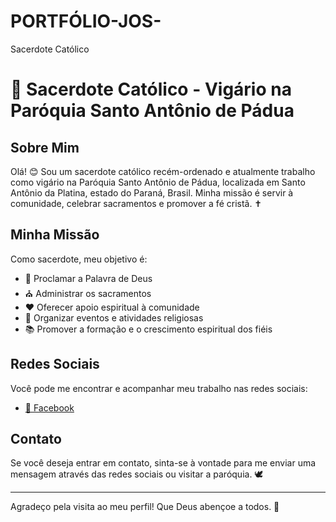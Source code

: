 # PORTFÓLIO-JOS-
Sacerdote Católico

# 🙏 Sacerdote Católico - Vigário na Paróquia Santo Antônio de Pádua

## Sobre Mim

Olá! 😊 Sou um sacerdote católico recém-ordenado e atualmente trabalho como vigário na Paróquia Santo Antônio de Pádua, localizada em Santo Antônio da Platina, estado do Paraná, Brasil. Minha missão é servir à comunidade, celebrar sacramentos e promover a fé cristã. ✝️

## Minha Missão

Como sacerdote, meu objetivo é:

- 📖 Proclamar a Palavra de Deus
- ⛪ Administrar os sacramentos
- ❤️ Oferecer apoio espiritual à comunidade
- 🎉 Organizar eventos e atividades religiosas
- 📚 Promover a formação e o crescimento espiritual dos fiéis

## Redes Sociais

Você pode me encontrar e acompanhar meu trabalho nas redes sociais:

- [📘 Facebook](https://www.facebook.com/SeuPerfil)

## Contato

Se você deseja entrar em contato, sinta-se à vontade para me enviar uma mensagem através das redes sociais ou visitar a paróquia. 🕊️

---

Agradeço pela visita ao meu perfil! Que Deus abençoe a todos. 🙌


